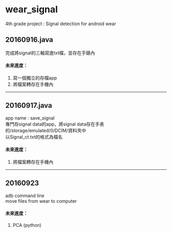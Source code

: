 # wear_signal
4th grade project : Signal detection for android wear

## 20160916.java
完成將signal的三軸寫進txt檔，並存在手錶內<br>
#### 未來進度：<br>
1. 寫一個獨立的存檔app
2. 將檔案轉存在手機內

* * *
## 20160917.java
app name : save_signal <br>
專門存signal data的app，將signal data存在手表的/storage/emulated/0/DCIM/資料夾中 <br>
以Signal_ct.txt的格式為檔名 <br>
#### 未來進度： <br>
1. 將檔案轉存在手機內

* * *
## 20160923
adb command line <br>
move files from wear to computer <br>
#### 未來進度： <br>
1. PCA (python)
